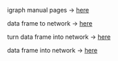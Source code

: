 igraph manual pages -> [here](http://igraph.org/r/doc/aaa-igraph-package.html)

data frame to network -> [here](http://igraph.org/r/doc/graph_from_data_frame.html)

turn data frame into network -> [here](http://stackoverflow.com/questions/19615422/how-to-turn-data-from-r-data-frames-into-a-network)

data frame into network -> [here](http://stackoverflow.com/questions/11784980/how-do-you-build-a-graph-from-a-data-frame-using-the-igraph-package)
